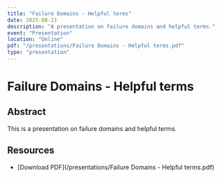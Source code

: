 ```yaml
---
title: "Failure Domains - Helpful terms"
date: 2025-08-21
description: "A presentation on failure domains and helpful terms."
event: "Presentation"
location: "Online"
pdf: "/presentations/Failure Domains - Helpful terms.pdf"
type: "presentation"
---
```


# Failure Domains - Helpful terms

## Abstract

This is a presentation on failure domains and helpful terms.

## Resources

*   [Download PDF](/presentations/Failure Domains - Helpful terms.pdf)